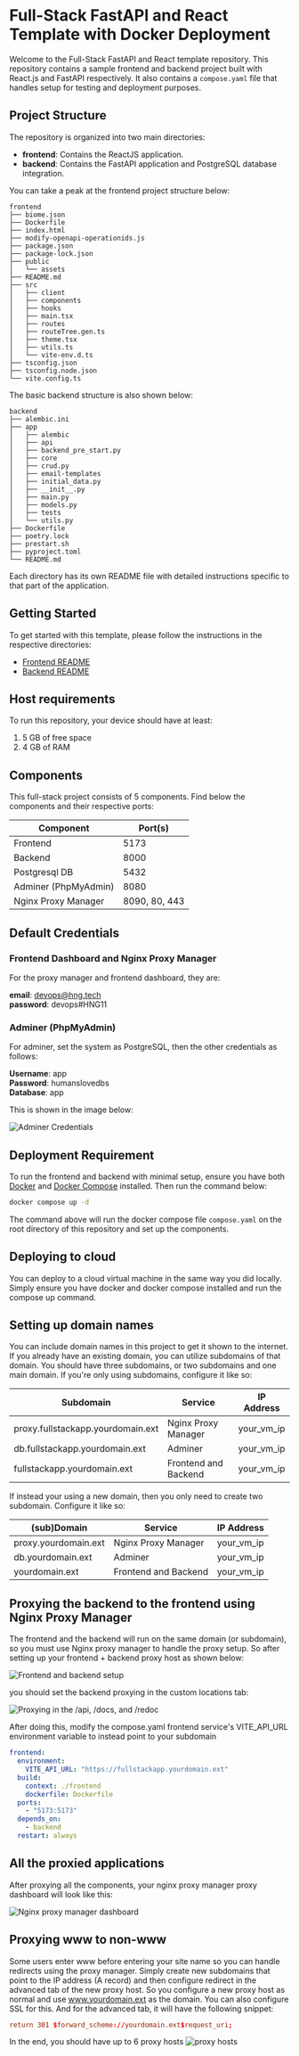 # Full-Stack FastAPI and React Template with Docker Deployment

Welcome to the Full-Stack FastAPI and React template repository. This repository contains a sample frontend and backend project built with React.js and FastAPI respectively. It also contains a `compose.yaml` file that handles setup for testing and deployment purposes.

## Project Structure

The repository is organized into two main directories:

- **frontend**: Contains the ReactJS application.
- **backend**: Contains the FastAPI application and PostgreSQL database integration.

You can take a peak at the frontend project structure below:

```
frontend
├── biome.json
├── Dockerfile
├── index.html
├── modify-openapi-operationids.js
├── package.json
├── package-lock.json
├── public
│   └── assets
├── README.md
├── src
│   ├── client
│   ├── components
│   ├── hooks
│   ├── main.tsx
│   ├── routes
│   ├── routeTree.gen.ts
│   ├── theme.tsx
│   ├── utils.ts
│   └── vite-env.d.ts
├── tsconfig.json
├── tsconfig.node.json
└── vite.config.ts
```

The basic backend structure is also shown below:

```
backend
├── alembic.ini
├── app
│   ├── alembic
│   ├── api
│   ├── backend_pre_start.py
│   ├── core
│   ├── crud.py
│   ├── email-templates
│   ├── initial_data.py
│   ├── __init__.py
│   ├── main.py
│   ├── models.py
│   ├── tests
│   └── utils.py
├── Dockerfile
├── poetry.lock
├── prestart.sh
├── pyproject.toml
└── README.md
```

Each directory has its own README file with detailed instructions specific to that part of the application.

## Getting Started

To get started with this template, please follow the instructions in the respective directories:

- [Frontend README](./frontend/README.md)
- [Backend README](./backend/README.md)

## Host requirements

To run this repository, your device should have at least:

1. 5 GB of free space
2. 4 GB of RAM

## Components

This full-stack project consists of 5 components. Find below the components and their respective ports:

| Component            | Port(s)       |
| -------------------- | ------------- |
| Frontend             | 5173          |
| Backend              | 8000          |
| Postgresql DB        | 5432          |
| Adminer (PhpMyAdmin) | 8080          |
| Nginx Proxy Manager  | 8090, 80, 443 |

## Default Credentials

### Frontend Dashboard and Nginx Proxy Manager

For the proxy manager and frontend dashboard, they are:

**email**: devops@hng.tech \
**password**: devops#HNG11

### Adminer (PhpMyAdmin)

For adminer, set the system as PostgreSQL, then the other credentials as follows:

**Username**: app \
**Password**: humanslovedbs \
**Database**: app

This is shown in the image below:

![Adminer Credentials](https://github.com/vicradon/devops-stage-2/assets/40396070/08b721b6-60da-449e-9ab5-83aad6cc0789)

## Deployment Requirement

To run the frontend and backend with minimal setup, ensure you have both [Docker](https://docs.docker.com/engine/install/) and [Docker Compose](https://docs.docker.com/compose/install/) installed. Then run the command below:

```sh
docker compose up -d
```

The command above will run the docker compose file `compose.yaml` on the root directory of this repository and set up the components.

## Deploying to cloud

You can deploy to a cloud virtual machine in the same way you did locally. Simply ensure you have docker and docker compose installed and run the compose up command.

## Setting up domain names

You can include domain names in this project to get it shown to the internet. If you already have an existing domain, you can utilize subdomains of that domain. You should have three subdomains, or two subdomains and one main domain. If you're only using subdomains, configure it like so:

| Subdomain                         | Service              | IP Address |
| --------------------------------- | -------------------- | ---------- |
| proxy.fullstackapp.yourdomain.ext | Nginx Proxy Manager  | your_vm_ip |
| db.fullstackapp.yourdomain.ext    | Adminer              | your_vm_ip |
| fullstackapp.yourdomain.ext       | Frontend and Backend | your_vm_ip |

If instead your using a new domain, then you only need to create two subdomain. Configure it like so:

| (sub)Domain          | Service              | IP Address |
| -------------------- | -------------------- | ---------- |
| proxy.yourdomain.ext | Nginx Proxy Manager  | your_vm_ip |
| db.yourdomain.ext    | Adminer              | your_vm_ip |
| yourdomain.ext       | Frontend and Backend | your_vm_ip |

## Proxying the backend to the frontend using Nginx Proxy Manager

The frontend and the backend will run on the same domain (or subdomain), so you must use Nginx proxy manager to handle the proxy setup. So after setting up your frontend + backend proxy host as shown below:

![Frontend and backend setup](https://github.com/vicradon/devops-stage-2/assets/40396070/697aeefd-d700-40dd-b1a0-b0baa54a0baa)

you should set the backend proxying in the custom locations tab:

![Proxying in the /api, /docs, and /redoc](https://github.com/vicradon/devops-stage-2/assets/40396070/59cf3231-882f-419a-a107-8414d1f7ad0c)

After doing this, modify the compose.yaml frontend service's VITE_API_URL environment variable to instead point to your subdomain

```yml
frontend:
  environment:
    VITE_API_URL: "https://fullstackapp.yourdomain.ext"
  build:
    context: ./frontend
    dockerfile: Dockerfile
  ports:
    - "5173:5173"
  depends_on:
    - backend
  restart: always
```

## All the proxied applications

After proxying all the components, your nginx proxy manager proxy dashboard will look like this:

![Nginx proxy manager dashboard](https://github.com/vicradon/devops-stage-2/assets/40396070/7ebfba1b-8e1c-4ba7-a69d-98886391b8d7)

## Proxying www to non-www

Some users enter www before entering your site name so you can handle redirects using the proxy manager. Simply create new subdomains that point to the IP address (A record) and then configure redirect in the advanced tab of the new proxy host. So you configure a new proxy host as normal and use www.yourdomain.ext as the domain. You can also configure SSL for this. And for the advanced tab, it will have the following snippet:

```conf
return 301 $forward_scheme://yourdomain.ext$request_uri;
```

In the end, you should have up to 6 proxy hosts
![proxy hosts](https://github.com/vicradon/devops-stage-2/assets/40396070/f4a48912-3987-4a63-9ddd-840fef326bd6)

